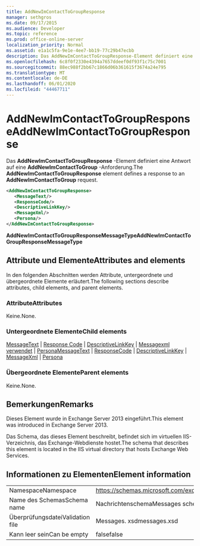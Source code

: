 ```yaml
---
title: AddNewImContactToGroupResponse
manager: sethgros
ms.date: 09/17/2015
ms.audience: Developer
ms.topic: reference
ms.prod: office-online-server
localization_priority: Normal
ms.assetid: e1a1c5fa-9e1e-4ee7-bb19-77c29b47ecbb
description: Das AddNewImContactToGroupResponse-Element definiert eine Antwort auf eine AddNewImContactToGroup-Anforderung.
ms.openlocfilehash: 6c8f0f2330e4394a7657ddeef0df93f1c75c7001
ms.sourcegitcommit: 88ec988f2bb67c1866d06b361615f3674a24e795
ms.translationtype: MT
ms.contentlocale: de-DE
ms.lasthandoff: 06/01/2020
ms.locfileid: "44467711"
---
```

# <a name="addnewimcontacttogroupresponse"></a><span data-ttu-id="6f8d5-103">AddNewImContactToGroupResponse</span><span class="sxs-lookup"><span data-stu-id="6f8d5-103">AddNewImContactToGroupResponse</span></span>

<span data-ttu-id="6f8d5-104">Das **AddNewImContactToGroupResponse** -Element definiert eine Antwort auf eine **AddNewImContactToGroup** -Anforderung.</span><span class="sxs-lookup"><span data-stu-id="6f8d5-104">The **AddNewImContactToGroupResponse** element defines a response to an **AddNewImContactToGroup** request.</span></span> 
  
```XML
<AddNewImContactToGroupResponse>
   <MessageText/>
   <ResponseCode/>
   <DescriptiveLinkKey/>
   <MessageXml/>
   <Persona/>
</AddNewImContactToGroupResponse>
```

 <span data-ttu-id="6f8d5-105">**AddNewImContactToGroupResponseMessageType**</span><span class="sxs-lookup"><span data-stu-id="6f8d5-105">**AddNewImContactToGroupResponseMessageType**</span></span>
## <a name="attributes-and-elements"></a><span data-ttu-id="6f8d5-106">Attribute und Elemente</span><span class="sxs-lookup"><span data-stu-id="6f8d5-106">Attributes and elements</span></span>

<span data-ttu-id="6f8d5-107">In den folgenden Abschnitten werden Attribute, untergeordnete und übergeordnete Elemente erläutert.</span><span class="sxs-lookup"><span data-stu-id="6f8d5-107">The following sections describe attributes, child elements, and parent elements.</span></span>
  
### <a name="attributes"></a><span data-ttu-id="6f8d5-108">Attribute</span><span class="sxs-lookup"><span data-stu-id="6f8d5-108">Attributes</span></span>

<span data-ttu-id="6f8d5-109">Keine.</span><span class="sxs-lookup"><span data-stu-id="6f8d5-109">None.</span></span>
  
### <a name="child-elements"></a><span data-ttu-id="6f8d5-110">Untergeordnete Elemente</span><span class="sxs-lookup"><span data-stu-id="6f8d5-110">Child elements</span></span>

<span data-ttu-id="6f8d5-111">[MessageText](messagetext.md)  |  [Response Code](responsecode.md)  |  [DescriptiveLinkKey](descriptivelinkkey.md)  |  [Messagexml verwendet](messagexml.md)  |  [Persona](persona.md)</span><span class="sxs-lookup"><span data-stu-id="6f8d5-111">[MessageText](messagetext.md) | [ResponseCode](responsecode.md) | [DescriptiveLinkKey](descriptivelinkkey.md) | [MessageXml](messagexml.md) | [Persona](persona.md)</span></span>
  
### <a name="parent-elements"></a><span data-ttu-id="6f8d5-112">Übergeordnete Elemente</span><span class="sxs-lookup"><span data-stu-id="6f8d5-112">Parent elements</span></span>

<span data-ttu-id="6f8d5-113">Keine.</span><span class="sxs-lookup"><span data-stu-id="6f8d5-113">None.</span></span>
  
## <a name="remarks"></a><span data-ttu-id="6f8d5-114">Bemerkungen</span><span class="sxs-lookup"><span data-stu-id="6f8d5-114">Remarks</span></span>

<span data-ttu-id="6f8d5-115">Dieses Element wurde in Exchange Server 2013 eingeführt.</span><span class="sxs-lookup"><span data-stu-id="6f8d5-115">This element was introduced in Exchange Server 2013.</span></span>
  
<span data-ttu-id="6f8d5-116">Das Schema, das dieses Element beschreibt, befindet sich im virtuellen IIS-Verzeichnis, das Exchange-Webdienste hostet.</span><span class="sxs-lookup"><span data-stu-id="6f8d5-116">The schema that describes this element is located in the IIS virtual directory that hosts Exchange Web Services.</span></span>
  
## <a name="element-information"></a><span data-ttu-id="6f8d5-117">Informationen zu Elementen</span><span class="sxs-lookup"><span data-stu-id="6f8d5-117">Element information</span></span>

|||
|:-----|:-----|
|<span data-ttu-id="6f8d5-118">Namespace</span><span class="sxs-lookup"><span data-stu-id="6f8d5-118">Namespace</span></span>  <br/> |https://schemas.microsoft.com/exchange/services/2006/messages  <br/> |
|<span data-ttu-id="6f8d5-119">Name des Schemas</span><span class="sxs-lookup"><span data-stu-id="6f8d5-119">Schema name</span></span>  <br/> |<span data-ttu-id="6f8d5-120">Nachrichtenschema</span><span class="sxs-lookup"><span data-stu-id="6f8d5-120">Messages schema</span></span>  <br/> |
|<span data-ttu-id="6f8d5-121">Überprüfungsdatei</span><span class="sxs-lookup"><span data-stu-id="6f8d5-121">Validation file</span></span>  <br/> |<span data-ttu-id="6f8d5-122">Messages. xsd</span><span class="sxs-lookup"><span data-stu-id="6f8d5-122">messages.xsd</span></span>  <br/> |
|<span data-ttu-id="6f8d5-123">Kann leer sein</span><span class="sxs-lookup"><span data-stu-id="6f8d5-123">Can be empty</span></span>  <br/> |<span data-ttu-id="6f8d5-124">false</span><span class="sxs-lookup"><span data-stu-id="6f8d5-124">false</span></span>  <br/> |
   

